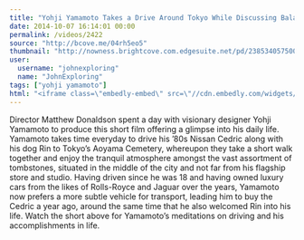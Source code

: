 ```yaml
---
title: "Yohji Yamamoto Takes a Drive Around Tokyo While Discussing Balance"
date: 2014-10-07 16:14:01 00:00
permalink: /videos/2422
source: "http://bcove.me/04rh5eo5"
thumbnail: "http://nowness.brightcove.com.edgesuite.net/pd/2385340575001/201410/449/2385340575001_3822935083001_Screen-Shot-2014-09-23-at-16-18-03.jpg?pubId=2385340575001"
user:
  username: "johnexploring"
  name: "JohnExploring"
tags: ["yohji yamamoto"]
html: "<iframe class=\"embedly-embed\" src=\"//cdn.embedly.com/widgets/media.html?src=http%3A%2F%2Fc.brightcove.com%2Fservices%2Fviewer%2Ffederated_f9%3FisVid%3D1%26isUI%3D1&wmode=transparent&fv=%40videoPlayer%3D3801078845001%26autoStart%3Dfalse%26playerID%3D2513628667001%26domain%3Dembed%26dynamicStreaming%3Dtrue&url=http%3A%2F%2Flink.brightcove.com%2Fservices%2Fplayer%2Fbcpid2513628667001%3Fbckey%3DAQ%7E%7E%2CAAACK2FgrRk%7E%2CzMYAvvLCUEnwf6PiJylzLIv2R3ooD-Fl%26bctid%3D3801078845001&image=http%3A%2F%2Fnowness.brightcove.com.edgesuite.net%2Fpd%2F2385340575001%2F201410%2F449%2F2385340575001_3822935083001_Screen-Shot-2014-09-23-at-16-18-03.jpg%3FpubId%3D2385340575001&key=daaebf4d9cdd46779200162d0ca86e20&type=application%2Fx-shockwave-flash&schema=brightcove\" width=\"500\" height=\"315\" scrolling=\"no\" frameborder=\"0\" allowfullscreen></iframe>"
---
```


Director Matthew Donaldson spent a day with visionary designer Yohji Yamamoto to produce this short film offering a glimpse into his daily life. Yamamoto takes time everyday to drive his ’80s Nissan Cedric along with his dog Rin to Tokyo’s Aoyama Cemetery, whereupon they take a short walk together and enjoy the tranquil atmosphere amongst the vast assortment of tombstones, situated in the middle of the city and not far from his flagship store and studio. Having driven since he was 18 and having owned luxury cars from the likes of Rolls-Royce and Jaguar over the years, Yamamoto now prefers a more subtle vehicle for transport, leading him to buy the Cedric a year ago, around the same time that he also welcomed Rin into his life. Watch the short above for Yamamoto’s meditations on driving and his accomplishments in life.